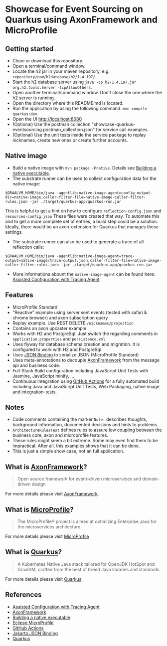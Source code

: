 # Showcase for Event Sourcing on Quarkus using AxonFramework and MicroProfile

## Getting started
* Clone or download this repository. 
* Open a terminal/command window.
* Locate the h2 jar in your maven repository, e.g. ```repository/com/h2database/h2/1.4.197/```.
* Start the h2 database server using ```java -cp h2-1.4.197.jar org.h2.tools.Server -tcpAllowOthers```.
* Open another terminal/command window. Don't close the one where the h2 server is running.
* Open the directory where this README.md is located.
* Run the application by using the following command: ```mvn compile quarkus:dev```.
* Open the UI [http://localhost:8080](http://localhost:8080)
* (Optional) Use the postman collection "showcase-quarkus-eventsourcing.postman_collection.json" for service call examples.
* (Optional) Use the unit tests inside the service package to replay nicknames, create new ones or create further accounts.

## Native image
* Build a native image with ```mvn package -Pnative```.
  Details see [Building a native executable][QuarkusNativeExecutable].
* The substrate runner can be used to collect configuration data for the native image:

```shell
$GRAALVM_HOME/bin/java -agentlib:native-image-agent=config-output-dir=native-image,caller-filter-file=native-image-caller-filter-rules.json -jar ./target/quarkus-app/quarkus-run.jar
```
  This is helpful to get a hint on how to configure ```reflection-config.json``` and ```resources-config.json```
  These files were created that way.
  To automate this and to get a more complete set of entries, a build step could be a solution.
  Ideally, there would be an axon-extension for Quarkus that manages these settings.
  
* The substrate runner can also be used to generate a trace of all reflection calls:

```shell
$GRAALVM_HOME/bin/java -agentlib:native-image-agent=trace-output=native-image/trace-output.json,caller-filter-file=native-image-caller-filter-rules.json -jar ./target/quarkus-app/quarkus-run.jar
```

* More informations abount the `native-image-agent` can be found here:
[Assisted Configuration with Tracing Agent][NativeImageTracingAgent]

## Features
* MicroProfile Standard
* "Reactive" example using server sent events (tested with safari & chrome browser) and axon subscription query
* Replay example. Use REST DELETE ```/nicknames/projection```
* Contains an axon upcaster example
* Works with H2 and PostgreSql. Just switch the regarding comments in ```application.properties``` and ```persistence.xml```.
* Uses flyway for database schema creation and migration. It is configured to work with H2 and PostgreSql.
* Uses [JSON Binding][JSONBinding] to serialize JSON (MicroProfile Standard)
* Uses meta-annotations to decouple [AxonFramework][AxonFramework] from the message api and business code.
* Full-Stack Build configuration including JavaScript Unit Tests with Jasmine, JavaScript minify, ... 
* Continuous Integration using [GitHub Actions][GitHubActions] for a fully automated build including Java and JavaScript Unit Tests, Web Packaging, native image and integration-tests.

## Notes
* Code comments containing the marker ```Note:``` describes thoughts, background information, documented decisions and hints to problems. 
* ```ArchitectureRulesTest``` defines rules to assure low coupling between the business core, axon and microprofile features.
* These rules might seem a bit extreme. Some may even find them to be impractical. After all, this examples shows that it can be done.
* This is just a simple show case, not an full application. 

## What is [AxonFramework][AxonFramework]?

> Open source framework for event-driven microservices and domain-driven design

For more details please visit [AxonFramework][AxonFramework].

## What is [MicroProfile][MicroProfile]?

> The MicroProfile® project is aimed at optimizing Enterprise Java for the microservices architecture.

For more details please visit [MicroProfile][MicroProfile]

## What is [Quarkus][Quarkus]?

> A Kubernetes Native Java stack tailored for OpenJDK HotSpot and GraalVM, crafted from the best of breed Java libraries and standards.

For more details please visit [Quarkus][Quarkus].

## References

* [Assisted Configuration with Tracing Agent][NativeImageTracingAgent]
* [AxonFramework][AxonFramework]
* [Building a native executable][QuarkusNativeExecutable]
* [Eclipse MicroProfile][MicroProfile]
* [GitHub Actions][GitHubActions]
* [Jakarta JSON Binding][JSONBinding]
* [Quarkus][Quarkus]

[AxonFramework]: https://axoniq.io/product-overview/axon-framework
[GitHubActions]: https://docs.github.com/en/actions
[MicroProfile]: https://projects.eclipse.org/projects/technology.microprofile
[Quarkus]: https://quarkus.io
[QuarkusNativeExecutable]: https://quarkus.io/guides/building-native-image-guide
[NativeImageTracingAgent]: https://github.com/oracle/graal/blob/master/docs/reference-manual/native-image/Agent.md
[JSONBinding]: https://jakarta.ee/specifications/jsonb/2.0/jakarta-jsonb-spec-2.0.html
